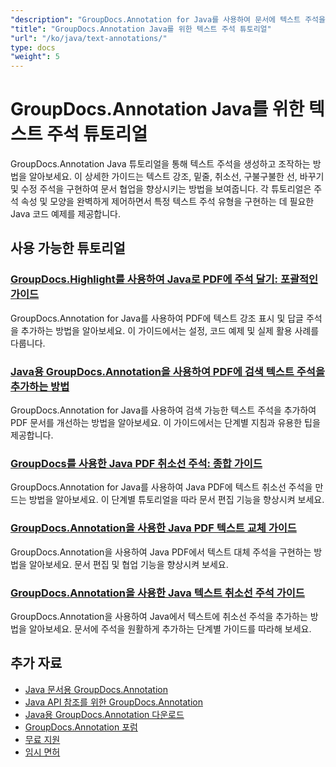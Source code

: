 ```yaml
---
"description": "GroupDocs.Annotation for Java를 사용하여 문서에 텍스트 주석을 추가, 편집 및 관리하는 방법에 대한 단계별 자습서입니다."
"title": "GroupDocs.Annotation Java를 위한 텍스트 주석 튜토리얼"
"url": "/ko/java/text-annotations/"
type: docs
"weight": 5
---
```


# GroupDocs.Annotation Java를 위한 텍스트 주석 튜토리얼

GroupDocs.Annotation Java 튜토리얼을 통해 텍스트 주석을 생성하고 조작하는 방법을 알아보세요. 이 상세한 가이드는 텍스트 강조, 밑줄, 취소선, 구불구불한 선, 바꾸기 및 수정 주석을 구현하여 문서 협업을 향상시키는 방법을 보여줍니다. 각 튜토리얼은 주석 속성 및 모양을 완벽하게 제어하면서 특정 텍스트 주석 유형을 구현하는 데 필요한 Java 코드 예제를 제공합니다.

## 사용 가능한 튜토리얼

### [GroupDocs.Highlight를 사용하여 Java로 PDF에 주석 달기: 포괄적인 가이드](./annotate-pdfs-groupdocs-highlight-java/)
GroupDocs.Annotation for Java를 사용하여 PDF에 텍스트 강조 표시 및 답글 주석을 추가하는 방법을 알아보세요. 이 가이드에서는 설정, 코드 예제 및 실제 활용 사례를 다룹니다.

### [Java용 GroupDocs.Annotation을 사용하여 PDF에 검색 텍스트 주석을 추가하는 방법](./add-search-text-annotations-pdf-groupdocs-java/)
GroupDocs.Annotation for Java를 사용하여 검색 가능한 텍스트 주석을 추가하여 PDF 문서를 개선하는 방법을 알아보세요. 이 가이드에서는 단계별 지침과 유용한 팁을 제공합니다.

### [GroupDocs를 사용한 Java PDF 취소선 주석: 종합 가이드](./java-pdf-strikeout-annotations-groupdocs/)
GroupDocs.Annotation for Java를 사용하여 Java PDF에 텍스트 취소선 주석을 만드는 방법을 알아보세요. 이 단계별 튜토리얼을 따라 문서 편집 기능을 향상시켜 보세요.

### [GroupDocs.Annotation을 사용한 Java PDF 텍스트 교체 가이드](./java-pdf-text-replacement-groupdocs-annotation/)
GroupDocs.Annotation을 사용하여 Java PDF에서 텍스트 대체 주석을 구현하는 방법을 알아보세요. 문서 편집 및 협업 기능을 향상시켜 보세요.

### [GroupDocs.Annotation을 사용한 Java 텍스트 취소선 주석 가이드](./java-text-strikeout-annotation-groupdocs/)
GroupDocs.Annotation을 사용하여 Java에서 텍스트에 취소선 주석을 추가하는 방법을 알아보세요. 문서에 주석을 원활하게 추가하는 단계별 가이드를 따라해 보세요.

## 추가 자료

- [Java 문서용 GroupDocs.Annotation](https://docs.groupdocs.com/annotation/java/)
- [Java API 참조를 위한 GroupDocs.Annotation](https://reference.groupdocs.com/annotation/java/)
- [Java용 GroupDocs.Annotation 다운로드](https://releases.groupdocs.com/annotation/java/)
- [GroupDocs.Annotation 포럼](https://forum.groupdocs.com/c/annotation)
- [무료 지원](https://forum.groupdocs.com/)
- [임시 면허](https://purchase.groupdocs.com/temporary-license/)